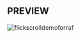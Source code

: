 ## PREVIEW 

![flickscrolldemoforraf](https://user-images.githubusercontent.com/113112/32987121-85e4fbde-ccaf-11e7-8797-e437f85bf763.gif)
